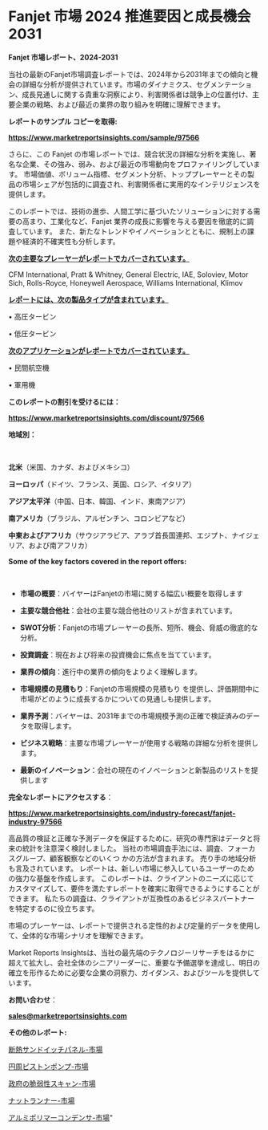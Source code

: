 # Fanjet 市場 2024 推進要因と成長機会 2031

<strong>Fanjet 市場レポート、2024-2031</strong>

当社の最新のFanjet市場調査レポートでは、2024年から2031年までの傾向と機会の詳細な分析が提供されています。市場のダイナミクス、セグメンテーション、成長見通しに関する貴重な洞察により、利害関係者は競争上の位置付け、主要企業の戦略、および最近の業界の取り組みを明確に理解できます。



<strong>レポートのサンプル コピーを取得:</strong> <a href=https://www.marketreportsinsights.com/sample/97566>

<strong><u>https://www.marketreportsinsights.com/sample/97566</u></strong></a>

さらに、この Fanjet の市場レポートでは、競合状況の詳細な分析を実施し、著名な企業、その強み、弱み、および最近の市場動向をプロファイリングしています。 市場価値、ボリューム指標、セグメント分析、トッププレーヤーとその製品の市場シェアが包括的に調査され、利害関係者に実用的なインテリジェンスを提供します。

このレポートでは、技術の進歩、人間工学に基づいたソリューションに対する需要の高まり、工業化など、Fanjet 業界の成長に影響を与える要因を徹底的に調査しています。 また、新たなトレンドやイノベーションとともに、規制上の課題や経済的不確実性も分析します。



<strong><u>次の主要なプレーヤーがレポートでカバーされています。</u></strong>

CFM International, Pratt & Whitney, General Electric, IAE, Soloviev, Motor Sich, Rolls-Royce, Honeywell Aerospace, Williams International, Klimov



<strong><u><b>レポートには、次の製品タイプが含まれています。</b></u></strong>

• 高圧タービン

• 低圧タービン



<strong><u><b>次のアプリケーションがレポートでカバーされています。</b></u></strong>

• 民間航空機

• 軍用機



<strong><b>このレポートの割引を受けるには：</b></strong>

<a href=https://www.marketreportsinsights.com/discount/97566>

<strong><u>https://www.marketreportsinsights.com/discount/97566</u></strong></a>



<strong>地域別：</strong>

<strong> </strong>



<strong>北米</strong>（米国、カナダ、およびメキシコ）



<strong>ヨーロッパ</strong>（ドイツ、フランス、英国、ロシア、イタリア）



<strong>アジア太平洋</strong>（中国、日本、韓国、インド、東南アジア）



<strong>南アメリカ</strong>（ブラジル、アルゼンチン、コロンビアなど）



<strong>中東およびアフリカ</strong>（サウジアラビア、アラブ首長国連邦、エジプト、ナイジェリア、および南アフリカ）



<strong>Some of the key factors covered in the report offers:</strong>

<strong> </strong>
<ul>
  <li>

<strong>市場の概要</strong>：バイヤーはFanjetの市場に関する幅広い概要を取得します</li>
  <li>

<strong>主要な競合他社</strong>：会社の主要な競合他社のリストが含まれています。</li>
  <li>

<strong>SWOT分析</strong>：Fanjetの市場プレーヤーの長所、短所、機会、脅威の徹底的な分析。</li>
  <li>

<strong>投資調査</strong>：現在および将来の投資機会に焦点を当てています。</li>
  <li>

<strong>業界の傾向</strong>：進行中の業界の傾向をよりよく理解します。</li>
  <li>

<strong>市場規模の見積もり</strong>：Fanjetの市場規模の見積もり を提供し、評価期間中に市場がどのように成長するかについての見通しも提供します。</li>
  <li>

<strong>業界予測</strong>：バイヤーは、2031年までの市場規模予測の正確で検証済みのデータを取得します。</li>
  <li>

<strong>ビジネス戦略</strong>：主要な市場プレーヤーが使用する戦略の詳細な分析を提供します。</li>
  <li>

<strong>最新のイノベーション</strong>：会社の現在のイノベーションと新製品のリストを提供します</li>
</ul>


<strong>完全なレポートにアクセスする</strong>：

<a href=https://www.marketreportsinsights.com/industry-forecast/fanjet-industry-97566>

<strong><u>https://www.marketreportsinsights.com/industry-forecast/fanjet-industry-97566</u></strong></a>

高品質の検証と正確な予測データを保証するために、研究の専門家はデータと将来の統計を注意深く検討しました。 当社の市場調査手法には、調査、フォーカスグループ、顧客観察などのいくつ かの方法が含まれます。 売り手の地域分析も言及されています。 レポートは、新しい市場に参入しているユーザーのための強力な基盤を作成します。 このレポートは、クライアントのニーズに応じてカスタマイズして、要件を満たすレポートを確実に取得できるようにすることができます。 私たちの調査は、クライアントが互換性のあるビジネスパートナーを特定するのに役立ちます。

市場のプレーヤーは、レポートで提供される定性的および定量的データを使用して、全体的な市場シナリオを理解できます。

Market Reports Insightsは、当社の最先端のテクノロジーリサーチをはるかに超えて拡大し、会社全体のシニアリーダーに、重要な予備選挙を達成し、明日の確立を形作るために必要な企業の洞察力、ガイダンス、およびツールを提供しています。



<strong><b>お問い合わせ</b></strong>：

<a href=mailto:sales@marketreportsinsights.com>

<strong><u>sales@marketreportsinsights.com</u></strong></a>



<strong>その他のレポート:</strong>

<a href=https://www.linkedin.com/pulse/断熱サンドイッチパネル-市場-2023-競争分析と事業成長-2030-trend-titans-360-analysis-rf03f/>断熱サンドイッチパネル-市場</a>

<a href=https://www.linkedin.com/pulse/円周ピストンポンプ-市場-2023-総合分析と事業成長戦略-2030-cbhef/>円周ピストンポンプ-市場</a>

<a href=https://www.linkedin.com/pulse/政府の脆弱性スキャン-市場-2023-新興市場-将来の動向と市場需要-2030-lwx9f/>政府の脆弱性スキャン-市場</a>

<a href=https://www.linkedin.com/pulse/ナットランナー-市場-2023-収益と成長ドライバー-2030-analytics-achievers-24-analysis-awrmf/>ナットランナー-市場</a>

<a href=https://www.linkedin.com/pulse/アルミポリマーコンデンサ-市場-2023-競争分析と事業成長-2030-9qcrf/>アルミポリマーコンデンサ-市場</a>"
